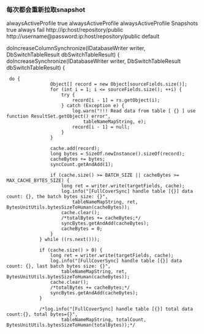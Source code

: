 
### 每次都会重新拉取snapshot
<profile>
     <id>alwaysActiveProfile</id>
     <activation>
      <!-- 是否默认激活 -->
      <activeByDefault>true</activeByDefault>
     </activation>
     <repositories>
        <repository>
          <id>alwaysActiveProfile</id>
          <name>alwaysActiveProfile Snapshots</name>
          <snapshots>
            <enabled>true</enabled>
            <!-- 重点在这里，每次都会重新拉取snapshot -->
            <updatePolicy>always</updatePolicy>
            <checksumPolicy>fail</checksumPolicy>
          </snapshots>
          <url>http://ip:host/repository/public</url>
          <url>http://username@password:ip:host/repository/public</url>
          <layout>default</layout>
        </repository>
      </repositories>
    </profile>
  </profiles>

doIncreaseColumnSynchronize(IDatabaseWriter writer, DbSwitchTableResult dbSwitchTableResult) {
doIncreaseSynchronize(IDatabaseWriter writer, DbSwitchTableResult dbSwitchTableResult) {
```
 do {
                Object[] record = new Object[sourceFields.size()];
                for (int i = 1; i <= sourceFields.size(); ++i) {
                    try {
                        record[i - 1] = rs.getObject(i);
                    } catch (Exception e) {
                        log.warn("!!! Read data from table [ {} ] use function ResultSet.getObject() error",
                            tableNameMapString, e);
                        record[i - 1] = null;
                    }
                }

                cache.add(record);
                long bytes = SizeOf.newInstance().sizeOf(record);
                cacheBytes += bytes;
                syncCount.getAndAdd(1);

                if (cache.size() >= BATCH_SIZE || cacheBytes >= MAX_CACHE_BYTES_SIZE) {
                    long ret = writer.write(targetFields, cache);
                    log.info("[FullCoverSync] handle table [{}] data count: {}, the batch bytes size: {}",
                        tableNameMapString, ret, BytesUnitUtils.bytesSizeToHuman(cacheBytes));
                    cache.clear();
                    /*totalBytes += cacheBytes;*/
                    syncBytes.getAndAdd(cacheBytes);
                    cacheBytes = 0;
                }
            } while ((rs.next()));

            if (cache.size() > 0) {
                long ret = writer.write(targetFields, cache);
                log.info("[FullCoverSync] handle table [{}] data count: {}, last batch bytes size: {}",
                    tableNameMapString, ret, BytesUnitUtils.bytesSizeToHuman(cacheBytes));
                cache.clear();
                /*totalBytes += cacheBytes;*/
                syncBytes.getAndAdd(cacheBytes);
            }

			/*log.info("[FullCoverSync] handle table [{}] total data count:{}, total bytes={}",
					tableNameMapString, totalCount, BytesUnitUtils.bytesSizeToHuman(totalBytes));*/
```